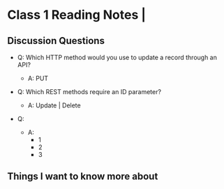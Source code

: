 # Class 1 Reading Notes | 

## []()

## Discussion Questions

- Q: Which HTTP method would you use to update a record through an API?

  - A: PUT

- Q: Which REST methods require an ID parameter?

  - A: Update | Delete

- Q:
  - A:
    - 1
    - 2
    - 3

    
## Things I want to know more about
